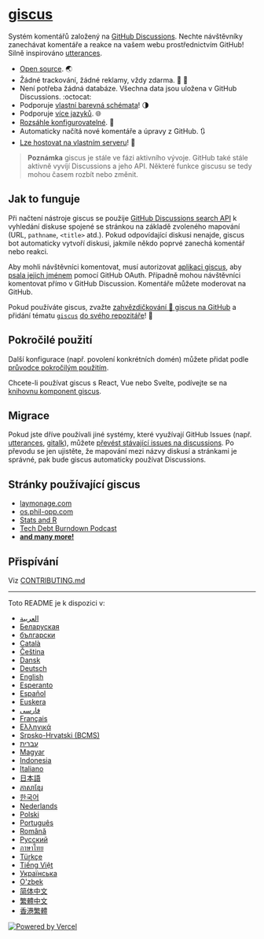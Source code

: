 # [giscus][giscus]

Systém komentářů založený na [GitHub Discussions][discussions]. Nechte návštěvníky zanechávat komentáře a reakce na vašem webu prostřednictvím GitHub! Silně inspirováno [utterances][utterances].

- [Open source][repo]. 🌏
- Žádné trackování, žádné reklamy, vždy zdarma. 📡 🚫
- Není potřeba žádná databáze. Všechna data jsou uložena v GitHub Discussions. :octocat:
- Podporuje [vlastní barevná schémata][creating-custom-themes]! 🌗
- Podporuje [více jazyků][multiple-languages]. 🌐
- [Rozsáhle konfigurovatelné][advanced-usage]. 🔧
- Automaticky načítá nové komentáře a úpravy z GitHub. 🔃
- [Lze hostovat na vlastním serveru][self-hosting]! 🤳

> **Poznámka**
> giscus je stále ve fázi aktivního vývoje. GitHub také stále aktivně vyvíjí Discussions a jeho API. Některé funkce giscusu se tedy mohou časem rozbít nebo změnit.

## Jak to funguje

Při načtení nástroje giscus se použije [GitHub Discussions search API][search-api] k vyhledání diskuse spojené se stránkou na základě zvoleného mapování (URL, `pathname`, `<title>` atd.). Pokud odpovídající diskusi nenajde, giscus bot automaticky vytvoří diskusi, jakmile někdo poprvé zanechá komentář nebo reakci.

Aby mohli návštěvníci komentovat, musí autorizovat [aplikaci giscus][giscus-app], aby [psala jejich jménem][authorization] pomocí GitHub OAuth. Případně mohou návštěvníci komentovat přímo v GitHub Discussion. Komentáře můžete moderovat na GitHub.

[giscus]: https://giscus-new.vercel.app
[discussions]: https://docs.github.com/en/discussions
[utterances]: https://github.com/utterance/utterances
[repo]: https://github.com/giscus/giscus
[advanced-usage]: https://github.com/giscus/giscus/blob/main/ADVANCED-USAGE.md
[creating-custom-themes]: https://github.com/giscus/giscus/blob/main/ADVANCED-USAGE.md#data-theme
[multiple-languages]: https://github.com/giscus/giscus/blob/main/CONTRIBUTING.md#adding-localizations
[self-hosting]: https://github.com/giscus/giscus/blob/main/SELF-HOSTING.md
[search-api]: https://docs.github.com/en/graphql/guides/using-the-graphql-api-for-discussions#search
[giscus-app]: https://github.com/apps/giscus-new
[authorization]: https://docs.github.com/en/developers/apps/identifying-and-authorizing-users-for-github-apps

<!-- configuration -->

Pokud používáte giscus, zvažte [zahvězdičkování 🌟 giscus na GitHub][repo] a přidání tématu [`giscus`][giscus-topic] [do svého repozitáře][topic-howto]! 🎉

## Pokročilé použití

Další konfigurace (např. povolení konkrétních domén) můžete přidat podle [průvodce pokročilým použitím][advanced-usage].

Chcete-li používat giscus s React, Vue nebo Svelte, podívejte se na [knihovnu komponent giscus][giscus-component].

## Migrace

Pokud jste dříve používali jiné systémy, které využívají GitHub Issues (např. [utterances][utterances], [gitalk][gitalk]), můžete [převést stávající issues na discussions][convert]. Po převodu se jen ujistěte, že mapování mezi názvy diskusí a stránkami je správné, pak bude giscus automaticky používat Discussions.

## Stránky používající giscus

- [laymonage.com][laymonage-website]
- [os.phil-opp.com][os-phil-opp]
- [Stats and R][statsandr]
- [Tech Debt Burndown Podcast][techdebtburndown]
- [**and many more!**][giscus-topic]

## Přispívání

Viz [CONTRIBUTING.md][contributing]

[giscus-component]: https://github.com/giscus/giscus-component
[repo]: https://github.com/giscus/giscus
[giscus-topic]: https://github.com/topics/giscus
[topic-howto]: https://docs.github.com/en/github/administering-a-repository/classifying-your-repository-with-topics
[advanced-usage]: https://github.com/giscus/giscus/blob/main/ADVANCED-USAGE.md
[utterances]: https://github.com/utterance/utterances
[gitalk]: https://github.com/gitalk/gitalk
[convert]: https://docs.github.com/en/discussions/managing-discussions-for-your-community/moderating-discussions#converting-an-issue-to-a-discussion
[laymonage-website]: https://laymonage.com/posts/giscus
[os-phil-opp]: https://os.phil-opp.com
[statsandr]: https://statsandr.com
[techdebtburndown]: https://techdebtburndown.com
[contributing]: https://github.com/giscus/giscus/blob/main/CONTRIBUTING.md

<!-- end -->

---

Toto README je k dispozici v:

- [&lrm;العربية](README.ar.md)
- [Беларуская](README.be.md)
- [български](README.bg.md)
- [Català](README.ca.md)
- [Čeština](README.cs.md)
- [Dansk](README.da.md)
- [Deutsch](README.de.md)
- [English](README.md)
- [Esperanto](README.eo.md)
- [Español](README.es.md)
- [Euskera](README.eu.md)
- [فارسی](README.fa.md)
- [Français](README.fr.md)
- [Ελληνικά](README.gr.md)
- [Srpsko-Hrvatski (BCMS)](README.hbs.md)
- [עברית](README.he.md)
- [Magyar](README.hu.md)
- [Indonesia](README.id.md)
- [Italiano](README.it.md)
- [日本語](README.ja.md)
- [ភាសាខ្មែរ](README.kh.md)
- [한국어](README.ko.md)
- [Nederlands](README.nl.md)
- [Polski](README.pl.md)
- [Português](README.pt.md)
- [Română](README.ro.md)
- [Русский](README.ru.md)
- [ภาษาไทย](README.th.md)
- [Türkçe](README.tr.md)
- [Tiếng Việt](README.vi.md)
- [Українська](README.uk.md)
- [O'zbek](README.uz.md)
- [简体中文](README.zh-CN.md)
- [繁體中文](README.zh-TW.md)
- [香港繁體](README.zh-HK.md)

[![Powered by Vercel](public/powered-by-vercel.svg)][vercel]

[vercel]: https://vercel.com/?utm_source=giscus&utm_campaign=oss
